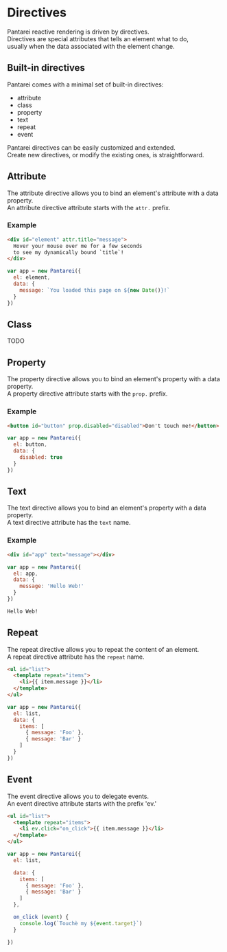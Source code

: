 # Directives

Pantarei reactive rendering is driven by directives.  
Directives are special attributes that tells an element what to do,  
usually when the data associated with the element change.


## Built-in directives

Pantarei comes with a minimal set of built-in directives:
- attribute
- class
- property
- text
- repeat
- event

Pantarei directives can be easily customized and extended.  
Create new directives, or modify the existing ones, is straightforward.  


## Attribute

The attribute directive allows you to bind an element's attribute with a data property.  
An attribute directive attribute starts with the `attr.` prefix.  

### Example

```html
<div id="element" attr.title="message">
  Hover your mouse over me for a few seconds
  to see my dynamically bound `title`!
</div>
```

```js
var app = new Pantarei({
  el: element,
  data: {
    message: `You loaded this page on ${new Date()}!`
  }
})
```

## Class

TODO


## Property

The property directive allows you to bind an element's property with a data property.  
A property directive attribute starts with the `prop.` prefix.  

### Example

```html
<button id="button" prop.disabled="disabled">Don't touch me!</button>  
```

```js
var app = new Pantarei({
  el: button,
  data: {
    disabled: true
  }
})
```


## Text

The text directive allows you to bind an element's property with a data property.  
A text directive attribute has the `text` name.  

### Example

```html
<div id="app" text="message"></div>  
```

```js
var app = new Pantarei({
  el: app,
  data: {
    message: 'Hello Web!'
  }
})
```

```html
Hello Web!
```

## Repeat

The repeat directive allows you to repeat the content of an element.  
A repeat directive attribute has the `repeat` name.

```html
<ul id="list">
  <template repeat="items">
    <li>{{ item.message }}</li>
  </template>
</ul>
```

```js
var app = new Pantarei({
  el: list,
  data: {
    items: [
      { message: 'Foo' },
      { message: 'Bar' }
    ]
  }
})
```

## Event

The event directive allows you to delegate events.  
An event directive attribute starts with the prefix 'ev.'


```html
<ul id="list">
  <template repeat="items">
    <li ev.click="on_click">{{ item.message }}</li>
  </template>
</ul>
```

```js
var app = new Pantarei({
  el: list,

  data: {
    items: [
      { message: 'Foo' },
      { message: 'Bar' }
    ]
  },

  on_click (event) {
    console.log(`Touchè my ${event.target}`)
  }

})
```